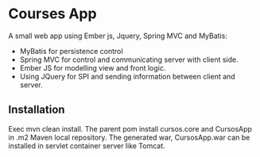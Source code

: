Courses App
==========

A small web app using Ember js, Jquery, Spring MVC and MyBatis:

+ MyBatis for persistence control
+ Spring MVC for control and communicating server with client side.
+ Ember JS for modelling view and front logic. 
+ Using JQuery for SPI and sending information between client and server.

Installation
-------------
Exec mvn clean install. The parent pom install cursos.core and CursosApp in .m2 Maven local repository. The generated war, CursosApp.war can be installed in servlet container server like Tomcat.
